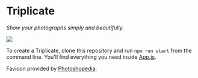 # Triplicate

*Show your photographs simply and beautifully.*

<img src="https://i.imgur.com/cGJuJng.jpg" />

To create a Triplicate, clone this repository and run `npm run start` from the command line. You'll find everything you need inside [App.js](src/App.js).

Favicon provided by [Photoshopedia](http://www.photoshopedia.com/).
